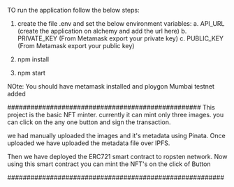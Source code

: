 TO run the application follow the below steps:

1. create the file .env and set the below environment variables:
    a. API_URL (create the application on alchemy and add the url here)
    b. PRIVATE_KEY (From Metamask export your private key)
    c. PUBLIC_KEY (From Metamask export your public key)

2. npm install
3. npm start

NOte: You should have metamask installed and ploygon Mumbai testnet added

##################################################
This project is the basic NFT minter.
currently it can mint only three images. you can click on the any one button and sign the transaction.

we had manually uploaded the images and it's metadata using Pinata.
Once uploaded we  have uploaded the metadata file over IPFS.

Then we have deployed the ERC721 smart contract to ropsten network. 
Now using this smart contract you can mint the NFT's on the click of Button

########################################################

